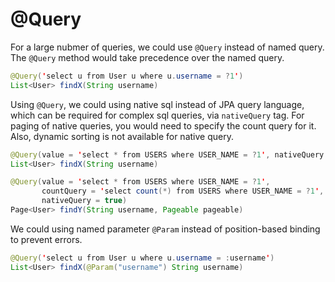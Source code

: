 # @Query

For a large nubmer of queries, we could use `@Query` instead of named query.
The `@Query` method would take precedence over the named query.

```java
@Query('select u from User u where u.username = ?1')
List<User> findX(String username)
```

Using `@Query`, we could using native sql instead of JPA query language, which can be required for complex sql queries, via `nativeQuery` tag.
For paging of native queries, you would need to specify the count query for it. Also, dynamic sorting is not available for native query.

```java
@Query(value = 'select * from USERS where USER_NAME = ?1', nativeQuery = true)
List<User> findX(String username)

@Query(value = 'select * from USERS where USER_NAME = ?1', 
       countQuery = 'select count(*) from USERS where USER_NAME = ?1',
       nativeQuery = true)
Page<User> findY(String username, Pageable pageable)
```

We could using named parameter `@Param` instead of position-based binding to prevent errors.

```java
@Query('select u from User u where u.username = :username')
List<User> findX(@Param("username") String username)
```
